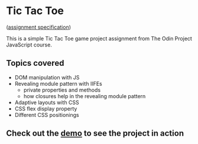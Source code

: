 # Tic Tac Toe

([assignment specification](https://www.theodinproject.com/lessons/node-path-javascript-tic-tac-toe))

This is a simple Tic Tac Toe game project assignment from The Odin Project JavaScript course.

## Topics covered

  - DOM manipulation with JS
  - Revealing module pattern with IIFEs
    - private properties and methods
    - how closures help in the revealing module pattern
  - Adaptive layouts with CSS
  - CSS flex display property
  - Different CSS positionings

## Check out the [demo](https://rakhman-ibrayev.github.io/tic-tac-toe/) to see the project in action
